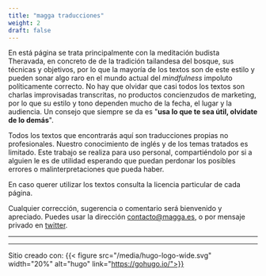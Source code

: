 ```yaml
---
title: "magga traducciones"
weight: 2
draft: false
---
```


En está página se trata principalmente con la meditación budista Theravada, en concreto de de la tradición tailandesa del bosque, sus técnicas y objetivos, por lo que la mayoría de los textos son de este estilo y pueden sonar algo raro en el mundo actual del *mindfulness* impoluto políticamente correcto. No hay que olvidar que casi todos los textos son charlas improvisadas transcritas, no productos concienzudos de marketing, por lo que su estilo y tono dependen mucho de la fecha, el lugar y la audiencia. Un consejo que siempre se da es "**usa lo que te sea útil, olvidate de lo demás**".  

Todos los textos que encontrarás aquí son traducciones propias no profesionales. Nuestro conocimiento de inglés y de los temas tratados es limitado. Este trabajo se realiza para uso personal, compartiéndolo por si a alguien le es de utilidad esperando que puedan perdonar los posibles errores o malinterpretaciones que pueda haber.  

En caso querer utilizar los textos consulta la licencia particular de cada página.

Cualquier corrección, sugerencia o comentario será bienvenido y apreciado. Puedes usar la dirección <contacto@magga.es>, o por mensaje privado en [twitter](http://twitter.com/magga_es).  

--- 
---
Sitio creado con:
{{< figure src="/media/hugo-logo-wide.svg" width="20%" alt="hugo" link="https://gohugo.io/">}}
